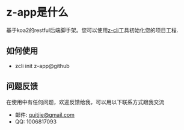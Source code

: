 # z-app是什么

基于koa2的restful后端脚手架。您可以使用[z-cli](https://github.com/zhonggithub/z-cli)工具初始化您的项目工程.

## 如何使用

* zcli init z-app@github

## 问题反馈

在使用中有任何问题，欢迎反馈给我，可以用以下联系方式跟我交流

* 邮件: quitjie@gmail.com
* QQ: 1006817093
